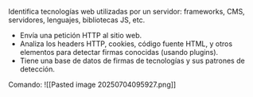 Identifica tecnologías web utilizadas por un servidor: frameworks, CMS, servidores, lenguajes, bibliotecas JS, etc.
- Envía una petición HTTP al sitio web.
- Analiza los headers HTTP, cookies, código fuente HTML, y otros elementos para detectar firmas conocidas (usando plugins).
- Tiene una base de datos de firmas de tecnologías y sus patrones de detección.

Comando:
	![[Pasted image 20250704095927.png]]